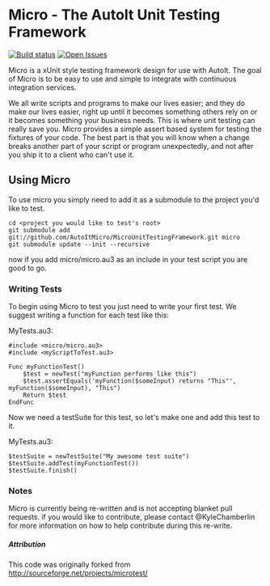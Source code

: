 Micro - The AutoIt Unit Testing Framework
=========================================

[![Build status](https://ci.appveyor.com/api/projects/status/bdbmu8v4dwmym6eb)](https://ci.appveyor.com/project/KyleChamberlin/microunittestingframework)
[![Open Issues](https://img.shields.io/github/issues/AutoItMicro/MicroUnitTestingFramework.svg?style=flat-square)](http://waffle.io/AutoItMicro/MicroUnitTestingFramework)


Micro is a xUnit style testing framework design for use with AutoIt. The goal of Micro is to be
easy to use and simple to integrate with continuous integration services.

We all write scripts and programs to make our lives easier; and they do make our lives easier, 
right up until it becomes something others rely on or it becomes something your business needs. 
This is where unit testing can really save you. Micro provides a simple assert based system for 
testing the fixtures of your code. The best part is that you will know when a change breaks 
another part of your script or program unexpectedly, and not after you ship it to a client who 
can't use it. 

Using Micro
-----------

To use micro you simply need to add it as a submodule to the project you'd like to test.

    cd <project you would like to test's root>
    git submodule add git://github.com/AutoItMicro/MicroUnitTestingFramework.git micro
    git submodule update --init --recursive

now if you add micro/micro.au3 as an include in your test script you are good to go.

### Writing Tests

To begin using Micro to test you just need to write your first test. We suggest writing a function for each test like this:

MyTests.au3:
```AutoIt
#include <micro/micro.au3>
#include <myScriptToTest.au3>

Func myFunctionTest()
	$test = newTest("myFunction performs like this")
	$test.assertEquals('myFunction($someInput) returns "This"', myFunction($someInput), "This")
	Return $test
EndFunc
```

Now we need a testSuite for this test, so let's make one and add this test to it.

MyTests.au3:
```AutoIt
$testSuite = newTestSuite("My awesome test suite")
$testSuite.addTest(myFunctionTest())
$testSuite.finish()
```

### Notes

Micro is currently being re-written and is not accepting blanket pull requests. if you would like 
to contribute, please contact @KyleChamberlin for more information on how to help contribute 
during this re-write.

##### Attribution

This code was originally forked from http://sourceforge.net/projects/microtest/
